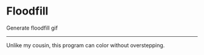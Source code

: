 # Floodfill

Generate floodfill gif

---

Unlike my cousin, this program can color without overstepping.

